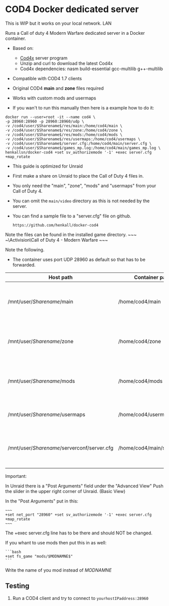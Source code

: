 # COD4 Docker dedicated server

This is WIP but it works on your local network.  LAN

Runs a Call of duty 4 Modern Warfare dedicated server in a Docker container.

- Based on:
    - [Cod4x](https://cod4x.me/) server program
    - Unzip and curl to download the latest Cod4x
    - Cod4x dependencies: nasm build-essential gcc-multilib g++-multilib
- Compatible with COD4 1.7 clients
- Original COD4 **main** and **zone** files required
- Works with custom mods and usermaps

- If you wan't to run this manually then here is a example how to do it:

~~~
docker run --user=root -it --name cod4 \
-p 28960:28960 -p 28960:28960/udp \
-v /cod4/user/$Sharename$/res/main:/home/cod4/main \
-v /cod4/user/$Sharename$/res/zone:/home/cod4/zone \
-v /cod4/user/$Sharename$/res/mods:/home/cod4/mods \
-v /cod4/user/$Sharename$/res/usermaps:/home/cod4/usermaps \
-v /cod4/user/$Sharename$/server.cfg:/home/cod4/main/server.cfg \
-v /cod4/user/$Sharename$/games_mp.log:/home/cod4/main/games_mp.log \
henkallsn/docker-cod4 +set sv_authorizemode '-1' +exec server.cfg +map_rotate
~~~

- This guide is optimized for Unraid

- First make a share on Unraid to place the Call of Duty 4 files in.

- You only need the "main", "zone", "mods" and "usermaps" from your Call of Duty 4.
- You can omit the `main/video` directory as this is not needed by the server.
- You can find a sample file to a "server.cfg" file on github.
	~~~
	https://github.com/henkall/docker-cod4
	~~~

Note the files can be found in the installed game directory. 
	~~~
	~\Activision\Call of Duty 4 - Modern Warfare
	~~~

Note the following.
- The container uses port UDP 28960 as default so that has to be forwarded.

| **Host path** | **Container path** | Note |
| --- | --- | --- |
| /mnt/user/$Sharename$/main | /home/cod4/main | I copied the contents of this from my CoD4:MW |
| /mnt/user/$Sharename$/zone | /home/cod4/zone | I copied the contents of this from my CoD4:MW |
| /mnt/user/$Sharename$/mods | /home/cod4/mods | I keep any mods I want to install on the server in here |
| /mnt/user/$Sharename$/usermaps | /home/cod4/usermaps | I keep my custom maps in here |
| /mnt/user/$Sharename$/serverconf/server.cfg | /home/cod4/main/server.cfg | This is where to point to your server.cfg file |

Important:

In Unraid there is a "Post Arguments" field under the "Advanced View"
Push the slider in the upper right corner of Unraid. (Basic View)

In the "Post Arguments" put in this:

	~~~
	+set net_port "28960" +set sv_authorizemode '-1' +exec server.cfg +map_rotate 
	~~~
The +exec server.cfg line has to be there and should NOT be changed.

If you whant to use mods then put this in as well:

	```bash
	+set fs_game "mods/$MODNAMNE$"
	```
Write the name of you mod instead of $MODNAMNE$

## Testing

1. Run a COD4 client and try to connect to `yourhostIPaddress:28960`
